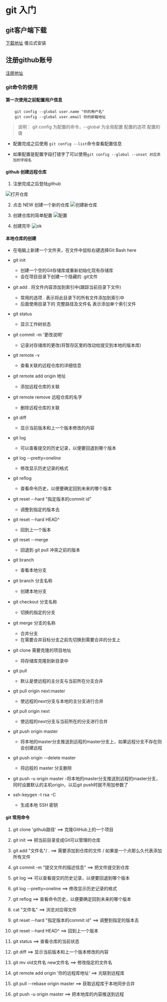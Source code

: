
# git 入门

## git客户端下载

[下载地址](https://git-scm.com/downloads) 傻瓜式安装

## 注册github账号

[注册地址](https://github.com/)


### git命令的使用

#### 第一次使用之前配置用户信息

```
	git config --global user.name "你的用户名"
	git config --global user.email 你的邮箱地址
```

> 说明： git config 为配置的命令，--global 为全局配置 配置的选项 配置的值

+ 配置完成之后使用 `git config --list`命令查看配置信息

+ 如果配置是配置字段打错字了可以使用`git config --global --unset 对应添加的字段名`




#### github 创建远程仓库

1. 注册完成之后登陆github

![打开仓库](./src/img/01.PNG)

2. 点击 NEW 创建一个新的仓库
![创建新仓库](./src/img/02.png)

3. 创建仓库的简单配置
![配置](./src/img/03.PNG)

4. 创建完毕
![ok](./src/img/04.PNG)

#### 本地仓库的创建

+ 在电脑上新建一个文件夹，在文件中鼠标右键选择Git Bash here

+ git init
	- 创建一个空的Git存储库或重新初始化现有存储库
	- 会在项目目录下创建一个隐藏的 .git文件

+ git add . 将文件内容添加到索引中(跟踪当前目录下文件)
	- 常用的选项 . 表示将此目录下的所有文件添加到索引中
	- 后面使用目录下的 完整路径及文件名 表示添加单个索引文件

+ git status 
	- 显示工作树状态

+ git commit -m '更改说明'  
	- 记录对存储库的更改(将暂存区里的改动给提交到本地的版本库)

+ git remote -v 
	- 查看关联的远程仓库的详细信息

+ git remote add origin 地址
	- 添加远程仓库的关联

+ git remote remove 远程仓库的名字
	- 删除远程仓库的关联

+ git diff
	- 显示当前版本和上一个版本修改的内容

+ git log
	- 可以查看提交的历史记录，以便要回退到哪个版本

+ git log --pretty=oneline
	- 修改显示历史记录的格式

+ git reflog
	- 查看命令历史，以便要确定回到未来的哪个版本

+ git reset --hard "指定版本的commit id"
	- 调整到指定的版本去

+ git reset --hard HEAD^
	- 回到上一个版本

+ git reset --merge
	- 回退到 git pull 冲突之前的版本
+ git branch
	- 查看本地分支

+ git branch 分支名称
	- 创建本地分支

+ git checkout 分支名称
	- 切换的指定的分支

+ git merge 分支的名称
	- 合并分支
	- 在需要合并目标分支之前先切换到需要合并的分支上

+ git clone 需要克隆的项目地址
	- 将存储库克隆到新目录中

+ git pull
	- 默认是使远程的主分支与当前所在分支合并

+ git pull origin next:master
	- 使远程的next分支与本地的主分支进行合并

+ git pull origin next
	- 使远程的next分支与当前所在的分支进行合并

+ git push origin master
	- 将本地的master分支推送到远程的master分支上，如果远程分支不存在则会创建远程

+ git push origin --delete master 
	- 将远程的 master 分支删除

+ git push -u origin master 
	-将本地的master分支推送到远程的master分支，同时设置默认的主机origin，以后git push时就不用加参数了


+ ssh-keygen -t rsa -C
	- 生成本地 SSH 密钥





#### git 常用命令

1. git clone 'github路径'  ==> 克隆GitHub上的一个项目
2. git init ==> 把当前目录变成Git可以管理的仓库
3. git add "文件名"/ .  ==> 需要添加到仓库的文件 / 如果是一个点那么久代表添加所有文件
4. git commit -m "提交文件的描述信息" ==> 把文件提交到仓库
5. git log ==> 可以查看提交的历史记录，以便要回退到哪个版本
6. git log --pretty=oneline ==> 修改显示历史记录的格式
7. git reflog ==> 查看命令历史，以便要确定回到未来的哪个版本
8. cat "文件名" ==> 浏览对应得文件
9. git reset --hard "指定版本的commit id" ==> 调整到指定的版本去
10. git reset --hard HEAD^ ==> 回到上一个版本
11. git status ==> 查看仓库的当前状态
12. git diff ==> 显示当前版本和上一个版本修改的内容
13. git mv old文件名 new文件名  ==> 修改指定的文件名

14. git remote add origin '你的远程库地址' ==> 光联到远程库
15. git pull --rebase origin master ==> 获取远程库于本地同步合并
16. git push -u origin master ==> 把本地库的内容推送到远程

